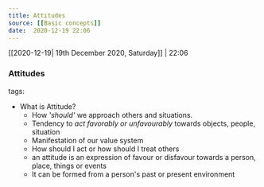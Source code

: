 ```yaml
---
title: Attitudes
source: [[Basic concepts]]
date:  2020-12-19 22:06
---
```

[[2020-12-19| 19th December 2020, Saturday]] |  22:06

### Attitudes
tags:

- What is Attitude?
	- How *'should'* we approach others and situations.
	- Tendency to *act favorably or unfavourably* towards objects, people, situation
	- Manifestation of our value system
	- How should I act or how should I treat others
	- an attitude is an expression of favour or disfavour towards a person, place, things or events 
	- It can be formed from a person's past or present environment
